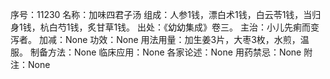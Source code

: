 序号：11230
名称：加味四君子汤
组成：人参1钱，漂白术1钱，白云苓1钱，当归身1钱，杭白芍1钱，炙甘草1钱。
出处：《幼幼集成》卷三。
主治：小儿先痢而变泻者。
加减：None
功效：None
用法用量：加生姜3片，大枣3枚，水煎，温服。
制备方法：None
临床应用：None
各家论述：None
用药禁忌：None
附注：None
